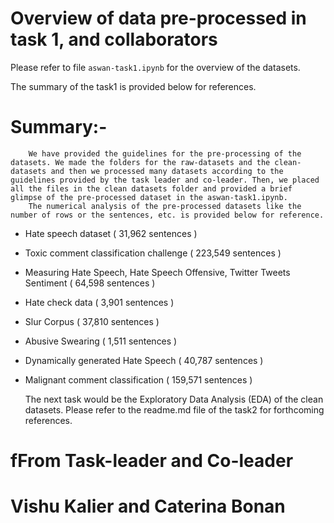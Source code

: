 # Overview of data pre-processed in task 1, and collaborators

Please refer to file `aswan-task1.ipynb` for the overview of the datasets.

The summary of the task1 is provided below for references.

# Summary:-
        We have provided the guidelines for the pre-processing of the datasets. We made the folders for the raw-datasets and the clean-datasets and then we processed many datasets according to the guidelines provided by the task leader and co-leader. Then, we placed all the files in the clean datasets folder and provided a brief glimpse of the pre-processed dataset in the aswan-task1.ipynb.
        The numerical analysis of the pre-processed datasets like the number of rows or the sentences, etc. is provided below for reference.

- Hate speech dataset ( 31,962 sentences )

- Toxic comment classification challenge ( 223,549 sentences )

- Measuring Hate Speech, Hate Speech Offensive, Twitter Tweets Sentiment ( 64,598 sentences )

- Hate check data ( 3,901 sentences )

- Slur Corpus ( 37,810 sentences )

- Abusive Swearing ( 1,511 sentences )

- Dynamically generated Hate Speech ( 40,787 sentences )

- Malignant comment classification ( 159,571 sentences )

    The next task would be the Exploratory Data Analysis (EDA) of the clean datasets. Please refer to the readme.md file of the task2 for forthcoming references.


# fFrom Task-leader and Co-leader
# Vishu Kalier and Caterina Bonan
